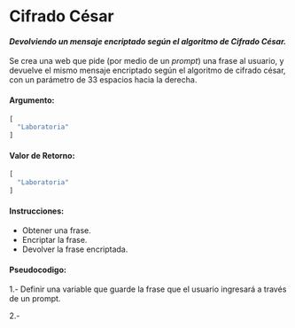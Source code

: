 # Cifrado César
#### *Devolviendo un mensaje encriptado según el algoritmo de Cifrado César.*



Se crea una web que pide (por medio de un *prompt*) una frase al usuario, y devuelve el mismo mensaje encriptado según el algoritmo de cifrado césar, con un parámetro de 33 espacios hacia la derecha.


#### Argumento:
```javascript
[
  "Laboratoria"
]
```
#### Valor de Retorno:
```javascript
[
  "Laboratoria"
]
```


#### Instrucciones:

- Obtener una frase.
- Encriptar la frase.
- Devolver la frase encriptada.

#### Pseudocodigo:

1.- Definir una variable que guarde la frase que el usuario ingresará a través de un prompt.

2.-
